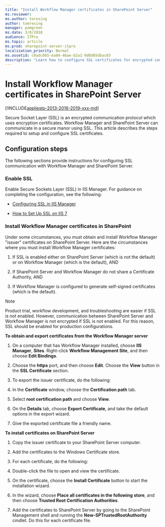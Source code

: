 ```yaml
---
title: "Install Workflow Manager certificates in SharePoint Server"
ms.reviewer: 
ms.author: toresing
author: tomresing
manager: pamgreen
ms.date: 3/8/2018
audience: ITPro
ms.topic: article
ms.prod: sharepoint-server-itpro
localization_priority: Normal
ms.assetid: c0adc0b5-ea84-46ae-b2a1-9d8d05dbac03
description: "Learn how to configure SSL certificates for encrypted communication between Workflow Manager and SharePoint Server."
---
```


# Install Workflow Manager certificates in SharePoint Server

[!INCLUDE[appliesto-2013-2016-2019-xxx-md](../includes/appliesto-2013-2016-2019-xxx-md.md)] 
  
Secure Socket Layer (SSL) is an encrypted communication protocol which uses encryption certificates. Workflow Manager and SharePoint Server can communicate in a secure manor using SSL. This article describes the steps required to setup and configure SSL certificates.
  
## Configuration steps

The following sections provide instructions for configuring SSL communication with Workflow Manager and SharePoint Server.
  
### Enable SSL
<a name="appendix1"> </a>

Enable Secure Sockets Layer (SSL) in IIS Manager. For guidance on completing the configuration, see the following:
  
- [Configuring SSL in IIS Manager](/iis/manage/configuring-security/configuring-ssl-in-iis-manager)
    
- [How to Set Up SSL on IIS 7](/iis/manage/configuring-security/how-to-set-up-ssl-on-iis)
    
### Install Workflow Manager certificates in SharePoint
<a name="appendix2"> </a>

Under some circumstances, you must obtain and install Workflow Manager "issuer" certificates on SharePoint Server. Here are the circumstances where you must install Workflow Manager certificates:
  
1. If SSL is enabled either on SharePoint Server (which is not the default) or on Workflow Manager (which is the default), AND 
    
2. If SharePoint Server and Workflow Manager do not share a Certificate Authority, AND 
    
3. If Workflow Manager is configured to generate self-signed certificates (which is the default).
    
> [!NOTE]
> Product trial, workflow development, and troubleshooting are easier if SSL is not enabled. However, communication between SharePoint Server and Workflow Manager is not encrypted if SSL is not enabled. For this reason, SSL should be enabled for production configurations. 
  
 **To obtain and export certificates from the Workflow Manager server**
  
1. On a computer that has Workflow Manager installed, choose **IIS Manager**, **Sites**. Right-click **Workflow Management Site**, and then choose **Edit Bindings**.
    
2. Choose the **https** port, and then choose **Edit**. Choose the **View** button in the **SSL Certificate** section. 
    
3. To export the issuer certificate, do the following:
    
1. In the **Certificate** window, choose the **Certification path** tab. 
    
2. Select **root certification path** and choose **View**.
    
3. On the **Details** tab, choose **Export Certificate**, and take the default options in the export wizard.
    
4. Give the exported certificate file a friendly name.
    
 **To install certificates on SharePoint Server**
  
1. Copy the issuer certificate to your SharePoint Server computer.
    
2. Add the certificates to the Windows Certificate store.
    
3. For each certificate, do the following:
    
1. Double-click the file to open and view the certificate.
    
2. On the certificate, choose the **Install Certificate** button to start the installation wizard. 
    
3. In the wizard, choose **Place all certificates in the following store**, and then choose **Trusted Root Certification Authorities**.
    
4. Add the certificates to SharePoint Server by going to the SharePoint Management shell and running the **New-SPTrustedRootAuthority** cmdlet. Do this for each certificate file. 
    

